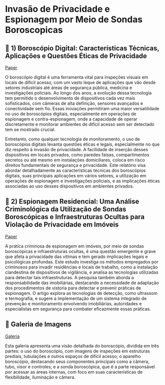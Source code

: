 # Invasão de Privacidade e Espionagem por Meio de Sondas Boroscopicas

## 📌 1) Boroscópio Digital: Características Técnicas, Aplicações e Questões Éticas de Privacidade

[Paper](https://github.com/tventuraz/Boroscopia/blob/main/BoroscopioDetalhado.md)

O boroscópio digital é uma ferramenta vital para inspeções visuais em locais de difícil acesso, com um vasto leque de aplicações que vão desde setores industriais até áreas de segurança pública, medicina e investigações policiais. Ao longo dos anos, a evolução dessa tecnologia tem permitido o desenvolvimento de dispositivos cada vez mais sofisticados, com câmeras de alta definição, sensores avançados e conectividade sem fio. Essas inovações permitiram uma maior versatilidade no uso de boroscópios digitais, especialmente em operações de espionagem e contra-espionagem, onde a capacidade de operar discretamente e monitorar ambientes de difícil acesso sem ser detectado tem se mostrado crucial.

Entretanto, como qualquer tecnologia de monitoramento, o uso de boroscópios digitais levanta questões éticas e legais, especialmente no que diz respeito à invasão de privacidade. A facilidade de inserção desses dispositivos em locais privados, como paredes falsas, compartimentos secretos ou até mesmo em instalações domiciliares, coloca em risco direitos fundamentais de segurança e privacidade. Este relatório visa abordar detalhadamente as características técnicas dos boroscópios digitais, suas principais aplicações em vários setores, a utilização em operações de espionagem e investigações policiais, e as implicações éticas associadas ao uso desses dispositivos em ambientes privados.

## 📌 2) Espionagem Residencial: Uma Análise Criminológica da Utilização de Sondas Boroscópicas e Infraestruturas Ocultas para Violação de Privacidade em Imóveis

[Paper](https://github.com/tventuraz/Boroscopia/blob/main/EspionagemResidencial.md)

A prática criminosa de espionagem em imóveis, por meio de sondas boroscópicas e infraestruturas ocultas, é uma questão emergente e grave que afeta a privacidade das vítimas e tem gerado implicações legais e psicológicas profundas. Este estudo investiga os métodos empregados por criminosos para invadir residências e locais de trabalho, como a instalação clandestina de dispositivos de vigilância, e analisa as tecnologias utilizadas para detectar tais infraestruturas. A pesquisa também aborda a responsabilidade das imobiliárias, destacando a necessidade de adaptação dos procedimentos de vistoria para detectar e prevenir práticas de espionagem. O artigo explora as tecnologias de detecção, como ultrassom e termografia, e sugere a implementação de um sistema integrado de prevenção e monitoramento envolvendo imobiliárias, autoridades e especialistas em segurança para combater eficazmente essas práticas.

## 📌 Galeria de Imagens

[Galeria](https://github.com/tventuraz/Boroscopia/blob/main/GaleriaImagens.md)

Esta galeria apresenta uma visão detalhada do boroscópio, dividida em três partes: o uso do boroscópio, com imagens de inspeções em estruturas prediais, tubulações e outros espaços de difícil acesso; o aparelho boroscópio, destacando seus componentes principais como a câmera, tubo, visor e controles; e a sonda boroscópica, que é a parte responsável por acessar as áreas internas, com foco em suas características de flexibilidade, iluminação e câmera. 
